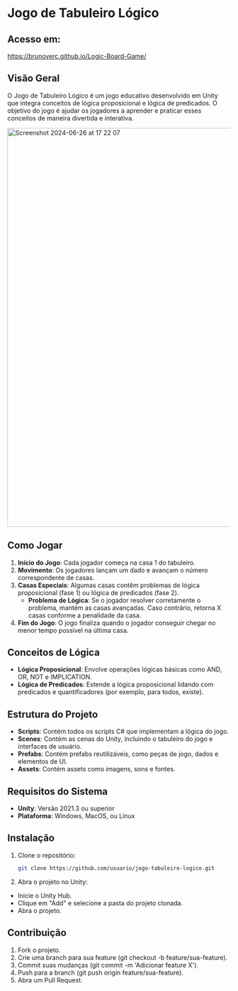 # Jogo de Tabuleiro Lógico

## Acesso em:

https://brunoverc.github.io/Logic-Board-Game/

## Visão Geral
O Jogo de Tabuleiro Lógico é um jogo educativo desenvolvido em Unity que integra conceitos de lógica proposicional e lógica de predicados. O objetivo do jogo é ajudar os jogadores a aprender e praticar esses conceitos de maneira divertida e interativa.

<img width="901" alt="Screenshot 2024-06-26 at 17 22 07" src="https://github.com/brunoverc/Logic-Board-Game/assets/69854207/2c0b5b43-d865-4abc-8e9c-27593e8ae6ac">

## Como Jogar
1. **Início do Jogo**: Cada jogador começa na casa 1 do tabuleiro.
2. **Movimento**: Os jogadores lançam um dado e avançam o número correspondente de casas.
3. **Casas Especiais**: Algumas casas contêm problemas de lógica proposicional (fase 1) ou lógica de predicados (fase 2). 
   - **Problema de Lógica**: Se o jogador resolver corretamente o problema, mantém as casas avançadas. Caso contrário, retorna X casas conforme a penalidade da casa.
4. **Fim do Jogo**: O jogo finaliza quando o jogador conseguir chegar no menor tempo possível na última casa.

## Conceitos de Lógica
- **Lógica Proposicional**: Envolve operações lógicas básicas como AND, OR, NOT e IMPLICATION.
- **Lógica de Predicados**: Estende a lógica proposicional lidando com predicados e quantificadores (por exemplo, para todos, existe).

## Estrutura do Projeto
- **Scripts**: Contém todos os scripts C# que implementam a lógica do jogo.
- **Scenes**: Contém as cenas do Unity, incluindo o tabuleiro do jogo e interfaces de usuário.
- **Prefabs**: Contém prefabs reutilizáveis, como peças de jogo, dados e elementos de UI.
- **Assets**: Contém assets como imagens, sons e fontes.

## Requisitos do Sistema
- **Unity**: Versão 2021.3 ou superior
- **Plataforma**: Windows, MacOS, ou Linux

## Instalação
1. Clone o repositório:
   ```bash
   git clone https://github.com/usuario/jogo-tabuleiro-logico.git
2. Abra o projeto no Unity:
- Inicie o Unity Hub.
- Clique em "Add" e selecione a pasta do projeto clonada.
- Abra o projeto.

## Contribuição

1. Fork o projeto.
2. Crie uma branch para sua feature (git checkout -b feature/sua-feature).
3. Commit suas mudanças (git commit -m 'Adicionar feature X').
4. Push para a branch (git push origin feature/sua-feature).
5. Abra um Pull Request.
